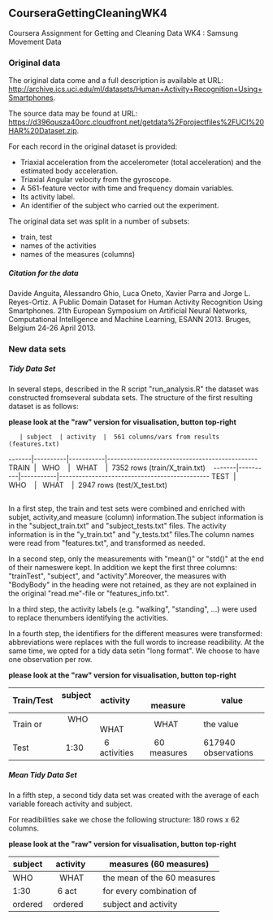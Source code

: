## CourseraGettingCleaningWK4
Coursera Assignment for Getting and Cleaning Data WK4 : Samsung Movement Data


### Original data
The original data come and a full description is available at URL: http://archive.ics.uci.edu/ml/datasets/Human+Activity+Recognition+Using+Smartphones. 

The source data may be found at URL:
https://d396qusza40orc.cloudfront.net/getdata%2Fprojectfiles%2FUCI%20HAR%20Dataset.zip.

For each record in the original dataset is provided:
- Triaxial acceleration from the accelerometer (total acceleration) and the estimated body acceleration.
- Triaxial Angular velocity from the gyroscope. 
- A 561-feature vector with time and frequency domain variables. 
- Its activity label. 
- An identifier of the subject who carried out the experiment. 

The original data set was split in a number of subsets: 
- train, test
- names of the activities
- names of the measures (columns)

##### Citation for the data
Davide Anguita, Alessandro Ghio, Luca Oneto, Xavier Parra and Jorge L. Reyes-Ortiz. A Public Domain Dataset for 
Human Activity Recognition Using Smartphones. 21th European Symposium on Artificial Neural Networks, 
Computational Intelligence and Machine Learning, ESANN 2013. Bruges, Belgium 24-26 April 2013.


### New data sets

##### Tidy Data Set
In several steps, described in the R script "run_analysis.R" the dataset was constructed fromseveral subdata sets. The structure of the first resulting dataset is as follows: 

**please look at the "raw" version for visualisation, button top-right**


       | subject  | activity  |  561 columns/vars from results (features.txt) 
-------|----------|-----------|----------------------------------------------
TRAIN  |   WHO    |   WHAT    |  7352 rows (train/X_train.txt)    
-------|----------|-----------|----------------------------------------------
TEST   |   WHO    |   WHAT    |  2947 rows (test/X_test.txt)    



##

In a first step, the train and test sets were combined and enriched with subjet, activity,and measure (column) information.The subject information is in the "subject_train.txt" and "subject_tests.txt" files. The activity information is in the "y_train.txt" and "y_tests.txt" files.The column names were read from "features.txt", and transformed as needed.

In a second step, only the measurements with "mean()" or "std()" at the end of their nameswere kept. In addition we kept the first three columns: "trainTest", "subject", and "activity".Moreover, the measures with "BodyBody" in the heading were not retained, as they are not explained in the original "read.me"-file or "features_info.txt". 

In a third step, the activity labels (e.g. "walking", "standing", ...) were used to replace thenumbers identifying the activities.  

In a fourth step, the identifiers for the different measures were transformed: abbreviations were replaces with the full words to increase readibility. At the same time, we opted for a tidy data setin "long format". We choose to have one observation per row. 

**please look at the "raw" version for visualisation, button top-right**

Train/Test |  subject   | activity      |  measure     | value
-----------|------------|---------------|--------------|--------------------
Train or   |    WHO     |   WHAT        |  WHAT        | the value
Test       |    1:30    |  6 activities |  60 measures | 617940 observations


##### Mean Tidy Data Set 

In a fifth step, a second tidy data set was created with the average of each variable foreach activity and subject.

For readibilities sake we chose the following structure: 180 rows x 62 columns. 

**please look at the "raw" version for visualisation, button top-right**

subject  | activity  |  measures (60 measures)
---------|-----------|---------------------------------------
  WHO    |   WHAT    |  the mean of the 60 measures
 1:30    |  6 act    |  for every combination of
ordered  | ordered   |  subject and activity

